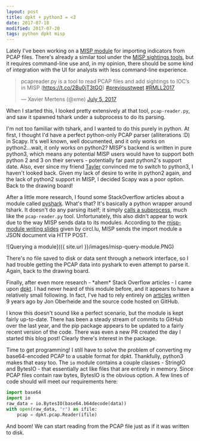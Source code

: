 ```yaml
---
layout: post
title: dpkt + python3 = <3
date: 2017-07-18
modified: 2017-07-20
tags: python dpkt misp
---
```

Lately I've been working on a [MISP module](https://github.com/MISP/misp-modules) for importing indicators from PCAP files. There's already a similar tool under the [MISP sightings tools](https://github.com/MISP/misp-sighting-tools), but it requires command-line use and, in my opinion, there should be some kind of integration with the UI for analysts with less command-line experience.

<blockquote class="twitter-tweet" data-lang="en"><p lang="en" dir="ltr">pcapreader.py is a tool to read PCAP files and add sightings to IOC’s in MISP (<a href="https://t.co/2Bu0jT3tGO">https://t.co/2Bu0jT3tGO</a>) <a href="https://twitter.com/hashtag/previoustweet?src=hash">#previoustweet</a> <a href="https://twitter.com/hashtag/RMLL2017?src=hash">#RMLL2017</a></p>&mdash; Xavier Mertens (@xme) <a href="https://twitter.com/xme/status/882593164737089537">July 5, 2017</a></blockquote>
<script async src="//platform.twitter.com/widgets.js" charset="utf-8"></script>

When I started this, I looked pretty extensively at that tool, `pcap-reader.py`, and saw it spawned tshark under a subprocess to do its parsing.

I'm not too familiar with tshark, and I wanted to do this purely in python. At first, I thought I'd have a perfect python-only PCAP parser (alliterations :D) in Scapy. It's well known, well documented, and it only works on python2...wait, it only works on python2? MISP's backend is written in pure python3, which means any potential MISP users would have to support both python 2 and 3 on their servers - potentially far past python2's support date. Also, ever since my friend [Tayler](https://tayler.me) convinced me to switch to python3, I haven't looked back. Given my lack of desire to write in python2 again, and the lack of python2 support in MISP, I decided Scapy was a poor option. Back to the drawing board!

After a little more research, I found some StackOverflow articles about a module called [pyshark](https://github.com/KimiNewt/pyshark). What's that? It's basically a python wrapper around tshark. It doesn't do any parsing itself; it simply [calls a subprocess](https://github.com/KimiNewt/pyshark/blob/master/src/pyshark/tshark/tshark.py#L49), much like the `pcap-reader.py` tool. Unfortunately, this also didn't appear to work due to the way MISP sends data to its modules. According to the [misp-module writing slides](https://circl.lu/assets/files/misp-training/luxembourg2017/4-misp-modules.pdf) given by circl.lu, MISP sends the import module a JSON document via HTTP POST.

![Querying a module]({{ site.url }}/images/misp-query-module.PNG)

There's no file saved to disk or data sent through a network interface, so I had trouble getting the PCAP data into pyshark to even attempt to parse it. Again, back to the drawing board.

Finally, after even more research - \*ahem\* Stack Overflow articles - I came upon [dpkt](https://dpkt.readthedocs.org/). I had never heard of this module before, and it appears to have a relatively small following. In fact, I've had to rely entirely on [articles](https://jon.oberheide.org/blog/2008/10/15/dpkt-tutorial-2-parsing-a-pcap-file/) written 9 years ago by Jon Oberheide and the source code hosted on GitHub.

I know this doesn't sound like a perfect scenario, but the module is kept fairly up-to-date. There has been a steady stream of commits to GitHub over the last year, and the pip package appears to be updated to a fairly recent version of the code. There was even a new PR created the day I started this blog post! Clearly there's interest in the package.

Time to get programming! I still have to solve the problem of converting my base64-encoded PCAP to a usable format for dpkt. Thankfully, python3 makes that easy too. The `io` module contains a couple classes - StringIO and BytesIO - that essentially act like files that are entirely in memory. Since PCAP files contain raw bytes, BytesIO is the obvious option.
A few lines of code should will meet our requirements here:
```python
import base64
import io
raw_data = io.BytesIO(base64.b64decode(data))
with open(raw_data, "r") as ifile:
    pcap = dpkt.pcap.Reader(ifile)
```
And boom! We can start reading from the PCAP file just as if it was written to disk.
